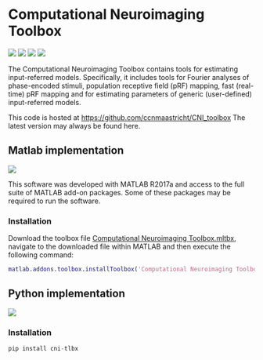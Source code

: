 # Computational Neuroimaging Toolbox

![](https://img.shields.io/github/license/ccnmaastricht/CNI_toolbox)
![](https://img.shields.io/github/issues/ccnmaastricht/CNI_toolbox)
![](https://img.shields.io/github/forks/ccnmaastricht/CNI_toolbox)
![](https://img.shields.io/github/stars/ccnmaastricht/CNI_toolbox)

The Computational Neuroimaging Toolbox contains tools for estimating input-referred models. Specifically, it includes tools for Fourier analyses of phase-encoded stimuli, population receptive field (pRF) mapping, fast (real-time) pRF mapping and for estimating parameters of generic (user-defined) input-referred models.

This code is hosted at https://github.com/ccnmaastricht/CNI_toolbox
The latest version may always be found here.

## Matlab implementation
![](https://img.shields.io/badge/release-v2.0.0-blueviolet.svg?style=flat)

This software was developed with MATLAB R2017a and access to the full suite of MATLAB add-on packages. Some of these packages may be required to run the software.

### Installation
Download the toolbox file [Computational Neuroimaging Toolbox.mltbx](https://github.com/ccnmaastricht/CNI_toolbox/raw/master/Computational%20Neuroimaging%20Toolbox.mltbx), navigate to the downloaded file within MATLAB and then execute the following command:

```MATLAB
matlab.addons.toolbox.installToolbox('Computational Neuroimaging Toolbox.mltbx');
```
## Python implementation
![](https://img.shields.io/badge/release-v1.0.0-blueviolet.svg?style=flat)

### Installation

```Python
pip install cni-tlbx
```
